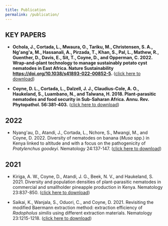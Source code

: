 ```yaml
---
title: Publication
permalink: /publication/
--- 
```


## KEY PAPERS


- **Ochola, J., Cortada, L., Mwaura, O., Tariku, M., Christensen, S. A., Ng'ang'a, M., Hassanali, A., Pirzada, T., Khan, S., Pal, L., Mathew, R., Guenther, D., Davis, E., Sit, T., Coyne, D., and Opperman, C. 2022. Wrap-and-plant technology to manage sustainably potato cyst nematodes in East Africa. Nature Sustainability https://doi.org/10.1038/s41893-022-00852-5.**
([click here to download](./papers/Ochola_et_al_2022_nature.pdf))


- **Coyne, D. L., Cortada, L., Dalzell, J. J., Claudius-Cole, A. O., Haukeland, S., Luambano, N., and Talwana, H. 2018. Plant-parasitic nematodes and food security in Sub-Saharan Africa. Annu. Rev. Phytopathol. 56:381-403.**
([click here to download](./papers/Coyne_et_al_2018.pdf))

## 2022
- Nyang'au, D., Atandi, J., Cortada, L., Nchore, S., Mwangi, M., and Coyne, D. 2022. Diversity of nematodes on banana (*Musa* spp.) in Kenya linked to altitude and with a focus on the pathogenicity of *Pratylenchus goodeyi*. Nematology 24:137-147.
([click here to download](./papers/Nyangau_et_al_2021.pdf))

## 2021
- Kiriga, A. W., Coyne, D., Atandi, J. G., Beek, N. V., and Haukeland, S. 2021. Diversity and population densities of plant-parasitic nematodes in commercial and smallholder pineapple production in Kenya. Nematology 23:837-850.
([click here to download](./papers/Kiriga_et_al_2021.pdf))

- Saikai, K., Wanjala, S., Oduori, C., and Coyne, D. 2021. Revisiting the modified Baermann extraction method: extraction efficiency of *Radopholus similis* using different extraction materials. Nematology 23:1215-1218.
([click here to download](./papers/Saikai_et_al_2021.pdf))


